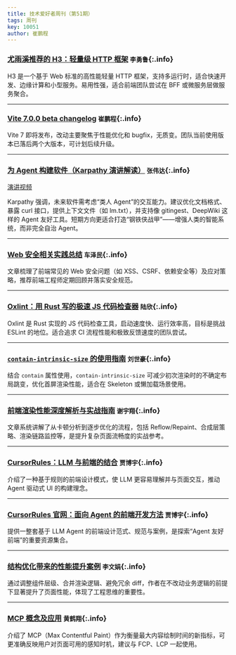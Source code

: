 ```yaml
---
title: 技术爱好者周刊（第51期）
tags: 周刊
key: 10051
author: 崔鹏程
---
```



### [尤雨溪推荐的 H3：轻量级 HTTP 框架](https://mp.weixin.qq.com/s/r272rO0JERRhm0WjUG6ZMg) `李勇鲁`{:.info}

H3 是一个基于 Web 标准的高性能轻量 HTTP 框架，支持多运行时，适合快速开发、边缘计算和小型服务。易用性强，适合前端团队尝试在 BFF 或微服务层做服务聚合。

---

### [Vite 7.0.0 beta changelog](https://github.com/vitejs/vite/blob/v7.0.0-beta.2/packages/vite/CHANGELOG.md) `崔鹏程`{:.info}

Vite 7 即将发布，改动主要聚焦于性能优化和 bugfix，无质变。团队当前使用版本已落后两个大版本，可计划后续升级。

---

### [为 Agent 构建软件（Karpathy 演讲解读）](https://mp.weixin.qq.com/s/uHW2HxRF4lEwMz2jwmNNzg) `张伟达`{:.info}  
[演讲视频](https://www.youtube.com/watch?v=LCEmiRjPEtQ)

Karpathy 强调，未来软件需考虑“类人 Agent”的交互能力。建议优化文档格式、暴露 curl 接口，提供上下文文件（如 lm.txt），并支持像 gitingest、DeepWiki 这样的 Agent 友好工具。短期方向更适合打造“钢铁侠战甲”——增强人类的智能系统，而非完全自治 Agent。

---

### [Web 安全相关实践总结](https://juejin.cn/post/7517468634194362387) `车泽民`{:.info}

文章梳理了前端常见的 Web 安全问题（如 XSS、CSRF、依赖安全等）及应对策略，推荐前端工程师定期回顾并落实安全规范。

---

### [Oxlint：用 Rust 写的极速 JS 代码检查器](https://mp.weixin.qq.com/s/feXuxmSWMl14sfqkxoZbrg) `陆欣`{:.info}

Oxlint 是 Rust 实现的 JS 代码检查工具，启动速度快、运行效率高，目标是挑战 ESLint 的地位。适合追求 CI 流程性能和极致反馈速度的团队尝试。

---

### [`contain-intrinsic-size` 的使用指南](https://mp.weixin.qq.com/s/q1BcOHBso54i4vY8zJvheQ) `刘世豪`{:.info}

结合 `contain` 属性使用，`contain-intrinsic-size` 可减少初次渲染时的不确定布局跳变，优化首屏渲染性能，适合在 Skeleton 或懒加载场景使用。

---

### [前端渲染性能深度解析与实战指南](https://juejin.cn/post/...) `谢宇翔`{:.info}

文章系统讲解了从卡顿分析到逐步优化的流程，包括 Reflow/Repaint、合成层策略、渲染链路监控等，是提升复杂页面流畅度的实战参考。

---

### [CursorRules：LLM 与前端的结合](https://www.ifb.me/zh/blog/zh/ai/cursorrules-zhong-ji) `贾博宇`{:.info}

介绍了一种基于规则的前端设计模式，使 LLM 更容易理解并与页面交互，推动 Agent 驱动式 UI 的构建理念。

---

### [CursorRules 官网：面向 Agent 的前端开发方法](https://www.cursorrules.org/zh/category/frontend) `贾博宇`{:.info}

提供一整套基于 LLM Agent 的前端设计范式、规范与案例，是探索“Agent 友好前端”的重要资源集合。

---

### [结构优化带来的性能提升案例](https://mp.weixin.qq.com/s/PWZCfpGr2R6DHmoeEfY9rA) `李文娟`{:.info}

通过调整组件层级、合并渲染逻辑、避免冗余 diff，作者在不改动业务逻辑的前提下显著提升了页面性能，体现了工程思维的重要性。

---

### [MCP 概念及应用](https://mp.weixin.qq.com/s/6pKtwlqTVXQY2YE4K3zAIw) `黄鹤翔`{:.info}

介绍了 MCP（Max Contentful Paint）作为衡量最大内容绘制时间的新指标，可更准确反映用户对页面可用的感知时机，建议与 FCP、LCP 一起使用。

